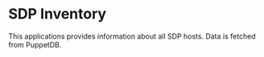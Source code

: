 # SDP Inventory

This applications provides information about all SDP hosts.
Data is fetched from PuppetDB.
